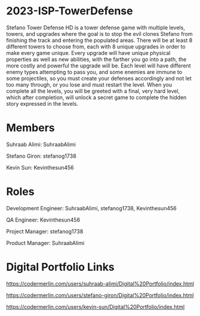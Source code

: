 # 2023-ISP-TowerDefense
Stefano Tower Defense HD is a tower defense game with multiple levels, towers, and upgrades where the goal is to stop the evil clones Stefano from finishing the track and entering the populated areas. There will be at least 8 different towers to choose from, each with 8 unique upgrades in order to make every game unique. Every upgrade will have unique physical properties as well as new abilities, with the farther you go into a path, the more costly and powerful the upgrade will be. Each level will have different enemy types attempting to pass you, and some enemies are immune to some projectiles, so you must create your defenses accordingly and not let too many through, or you lose and must restart the level. When you complete all the levels, you will be greeted with a final, very hard level, which after completion, will unlock a secret game to complete the hidden story expressed in the levels.

# Members
Suhraab Alimi: SuhraabAlimi 

Stefano Giron: stefanog1738 

Kevin Sun: Kevinthesun456

# Roles 
Development Engineer: SuhraabAlimi, stefanog1738, Kevinthesun456

QA Engineer: Kevinthesun456

Project Manager: stefanog1738

Product Manager: SuhraabAlimi

# Digital Portfolio Links

https://codermerlin.com/users/suhraab-alimi/Digital%20Portfolio/index.html

https://codermerlin.com/users/stefano-giron/Digital%20Portfolio/index.html

https://codermerlin.com/users/kevin-sun/Digital%20Portfolio/index.html
